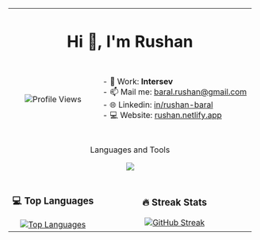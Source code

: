 <table align="center">
  <tr>
    <td align="center" colspan="2">
      <h1 align="center">Hi 👋, I'm Rushan</h1>
    </td>
  </tr>
  <tr>
    <td align="center">
      <p align="center">
        <img
          src="https://komarev.com/ghpvc/?username=rlycano07&color=blue"
          alt="Profile Views"
        />
      </p>
    </td>
    <td align="center" style="padding: 10px;">
      <div style="text-align: center;">
    <div style="display: inline-block; text-align: left;">
        <p>
        - 🔭 Work: <strong>Intersev</strong><br />
        - 📫 Mail me: <a href="mailto:baral.rushan@gmail.com">baral.rushan@gmail.com</a><br />
        - 🌐 Linkedin: <a href="https://www.linkedin.com/in/rushan-baral/">in/rushan-baral</a><br />
        - 💻 Website: <a href="https://rushan.netlify.app/">rushan.netlify.app</a><br />
      </div> </div>
    </td>
  </tr>
  <tr>
    <td align="center" colspan="2">
      <div align="center"><p align="center">Languages and Tools</p></div>
      <div align="center">
        <p align="center">
  <a href="https://skillicons.dev">
    <img src="https://skillicons.dev/icons?i=git,typescript,js,react,cpp,jquery,vue,bootstrap,css,dotnet" />
  </a>
</p>
      </div>
    </td>
  </tr>
  <tr>
    <td align="center">
      <h3>💻 Top Languages</h3>
      <a href="https://github.com/anuraghazra/github-readme-stats">
        <img
          src="https://github-readme-stats.vercel.app/api/top-langs/?username=rlycano07&layout=compact&theme=radical"
          alt="Top Languages"
        />
      </a>
    </td>
    <td align="center">
      <h3>🔥 Streak Stats</h3>
      <a href="https://git.io/streak-stats">
        <img
          src="https://github-readme-streak-stats.herokuapp.com/?user=rlycano07&theme=radical&hide_border=true"
          alt="GitHub Streak"
        />
      </a>
    </td>
  </tr>
</table>

